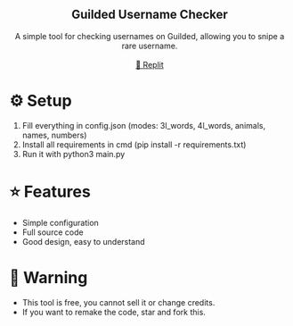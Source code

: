 <div align="center">
  <h2 align="center">Guilded Username Checker</h2>
  <p align="center">
    A simple tool for checking usernames on Guilded, allowing you to snipe a rare username.
    <br />
    <br />
    <a href="https://replit.com/@ripzkoo/Guilded-Username-Checker?v=1">🤖 Replit</a>
  </p>
</div>

# ⚙️ Setup

1. Fill everything in config.json (modes: 3l_words, 4l_words, animals, names, numbers)
2. Install all requirements in cmd (pip install -r requirements.txt)
3. Run it with python3 main.py

# ⭐ Features

- Simple configuration
- Full source code
- Good design, easy to understand

# 🤡 Warning
- This tool is free, you cannot sell it or change credits.
- If you want to remake the code, star and fork this.
